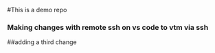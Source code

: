 #This is a demo repo

### Making changes with remote ssh on vs code to vtm via ssh

##adding a third change 
